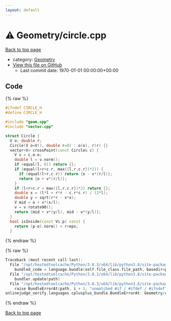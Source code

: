 ```yaml
---
layout: default
---
```


<!-- mathjax config similar to math.stackexchange -->
<script type="text/javascript" async
  src="https://cdnjs.cloudflare.com/ajax/libs/mathjax/2.7.5/MathJax.js?config=TeX-MML-AM_CHTML">
</script>
<script type="text/x-mathjax-config">
  MathJax.Hub.Config({
    TeX: { equationNumbers: { autoNumber: "AMS" }},
    tex2jax: {
      inlineMath: [ ['$','$'] ],
      processEscapes: true
    },
    "HTML-CSS": { matchFontHeight: false },
    displayAlign: "left",
    displayIndent: "2em"
  });
</script>

<script type="text/javascript" src="https://cdnjs.cloudflare.com/ajax/libs/jquery/3.4.1/jquery.min.js"></script>
<script src="https://cdn.jsdelivr.net/npm/jquery-balloon-js@1.1.2/jquery.balloon.min.js" integrity="sha256-ZEYs9VrgAeNuPvs15E39OsyOJaIkXEEt10fzxJ20+2I=" crossorigin="anonymous"></script>
<script type="text/javascript" src="../../assets/js/copy-button.js"></script>
<link rel="stylesheet" href="../../assets/css/copy-button.css" />


# :warning: Geometry/circle.cpp

<a href="../../index.html">Back to top page</a>

* category: <a href="../../index.html#d9c6333623e6357515fcbf17be806273">Geometry</a>
* <a href="{{ site.github.repository_url }}/blob/master/Geometry/circle.cpp">View this file on GitHub</a>
    - Last commit date: 1970-01-01 00:00:00+00:00




## Code

<a id="unbundled"></a>
{% raw %}
```cpp
#ifndef CIRCLE_H
#define CIRCLE_H

#include "geom.cpp"
#include "vector.cpp"

struct Circle {
  V o; double r;
  Circle(V o=V(), double r=0) : o(o), r(r) {}
  vector<V> crossPoint(const Circle& c) {
    V v = c.o-o;
    double l = v.norm();
    if (equal(l, 0)) return {};
    if (equal(l+r+c.r, max({l,r,c.r})*2)) {
      if (equal(l+r,c.r)) return {o - v*(r/l)};
      return {o + v*(r/l)};
    }
    if (l+r+c.r < max({l,r,c.r})*2) return {};
    double x = (l*l + r*r - c.r*c.r) / (2*l);
    double y = sqrt(r*r - x*x);
    V mid = o + v*(x/l);
    v = v.rotate90();
    return {mid + v*(y/l), mid - v*(y/l)};
  }
  bool isInside(const V& p) const {
    return (p-o).norm() < r+eps;
  }
```
{% endraw %}

<a id="bundled"></a>
{% raw %}
```cpp
Traceback (most recent call last):
  File "/opt/hostedtoolcache/Python/3.8.3/x64/lib/python3.8/site-packages/onlinejudge_verify/docs.py", line 349, in write_contents
    bundled_code = language.bundle(self.file_class.file_path, basedir=pathlib.Path.cwd())
  File "/opt/hostedtoolcache/Python/3.8.3/x64/lib/python3.8/site-packages/onlinejudge_verify/languages/cplusplus.py", line 185, in bundle
    bundler.update(path)
  File "/opt/hostedtoolcache/Python/3.8.3/x64/lib/python3.8/site-packages/onlinejudge_verify/languages/cplusplus_bundle.py", line 318, in update
    raise BundleErrorAt(path, i + 1, "unmatched #if / #ifdef / #ifndef")
onlinejudge_verify.languages.cplusplus_bundle.BundleErrorAt: Geometry/circle.cpp: line 27: unmatched #if / #ifdef / #ifndef

```
{% endraw %}

<a href="../../index.html">Back to top page</a>

